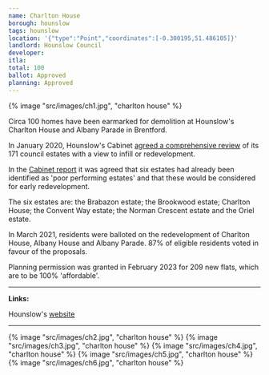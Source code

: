 ```yaml
---
name: Charlton House 
borough: hounslow
tags: hounslow
location: '{"type":"Point","coordinates":[-0.300195,51.486105]}'
landlord: Hounslow Council
developer:
itla:
total: 100
ballot: Approved
planning: Approved
---
```

{% image "src/images/ch1.jpg", "charlton house" %}

Circa 100 homes have been earmarked for demolition at Hounslow's Charlton House and Albany Parade in Brentford.

In January 2020, Hounslow's Cabinet [agreed a comprehensive review](https://democraticservices.hounslow.gov.uk/documents/s157644/CEX432%20Housing%20Estate%20Regeneration%20Programme.pdf) of its 171 council estates with a view to infill or redevelopment.

In the [Cabinet report](https://democraticservices.hounslow.gov.uk/documents/s157644/CEX432%20Housing%20Estate%20Regeneration%20Programme.pdf) it was agreed that six estates had already been identified as 'poor performing estates' and that these would be considered for early redevelopment.

The six estates are: the Brabazon estate; the Brookwood estate; Charlton House; the Convent Way estate; the Norman Crescent estate and the Oriel estate.

In March 2021, residents were balloted on the redevelopment of Charlton House, Albany House and Albany Parade. 87% of eligible residents voted in favour of the proposals.

Planning permission was granted in February 2023 for 209 new flats, which are to be 100% 'affordable'.

---

__Links:__  

Hounslow's [website](https://www.hounslow.gov.uk/news/article/2311/residents_overwhelmingly_voted_yes_to_the_exciting_plans_to_transform_their_estate)

---

 {% image "src/images/ch2.jpg", "charlton house" %}
 {% image "src/images/ch3.jpg", "charlton house" %}
 {% image "src/images/ch4.jpg", "charlton house" %}
 {% image "src/images/ch5.jpg", "charlton house" %}
 {% image "src/images/ch6.jpg", "charlton house" %}